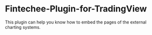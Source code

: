 # Fintechee-Plugin-for-TradingView
This plugin can help you know how to embed the pages of the external charting systems.
